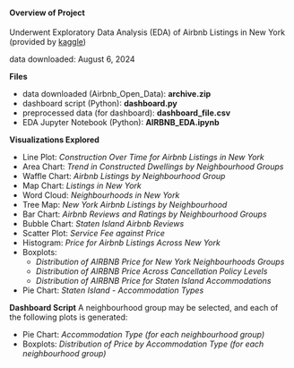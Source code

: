 #### Overview of Project

Underwent Exploratory Data Analysis (EDA) of Airbnb Listings in New York 
(provided by [kaggle](https://www.kaggle.com/datasets/arianazmoudeh/airbnbopendata/discussion?sort=hotness))

data downloaded: August 6, 2024

**Files**
- data downloaded (Airbnb_Open_Data): **archive.zip**
- dashboard script (Python): **dashboard.py**
- preprocessed data (for dashboard): **dashboard_file.csv**
- EDA Jupyter Notebook (Python): **AIRBNB_EDA.ipynb**


**Visualizations Explored**
- Line Plot: _Construction Over Time for Airbnb Listings in New York_
- Area Chart: _Trend in Constructed Dwellings by Neighbourhood Groups_
- Waffle Chart: _Airbnb Listings by Neighbourhood Group_
- Map Chart: _Listings in New York_
- Word Cloud: _Neighbourhoods in New York_
- Tree Map: _New York Airbnb Listings by Neighbourhood_
- Bar Chart: _Airbnb Reviews and Ratings by Neighbourhood Groups_
- Bubble Chart: _Staten Island Airbnb Reviews_
- Scatter Plot: _Service Fee against Price_
- Histogram: _Price for Airbnb Listings Across New York_
- Boxplots:
    - _Distribution of AIRBNB Price for New York Neighbourhoods Groups_
    - _Distribution of AIRBNB Price Across Cancellation Policy Levels_
    - _Distribution of AIRBNB Price for Staten Island Accommodations_
- Pie Chart: _Staten Island - Accommodation Types_

**Dashboard Script**
A neighbourhood group may be selected, and each of the following plots is generated:
- Pie Chart: _Accommodation Type (for each neighbourhood group)_
- Boxplots: _Distribution of Price by Accommodation Type (for each neighbourhood group)_
